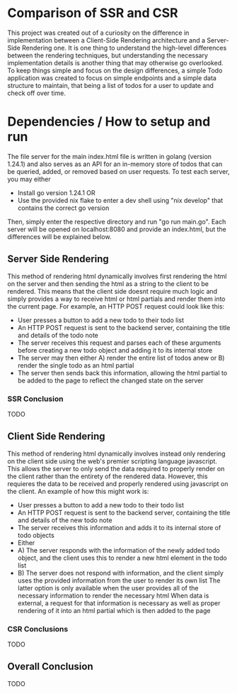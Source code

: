 # Comparison of SSR and CSR
This project was created out of a curiosity on the difference in implementation between a Client-Side Rendering architecture and a Server-Side Rendering one. 
It is one thing to understand the high-level differences between the rendering techniques, but understanding the necessary implementation details is another thing that may otherwise go overlooked.
To keep things simple and focus on the design differences, a simple Todo application was created to focus on simple endpoints and a simple data structure to maintain, that being a list of todos for a user to update and check off over time.
# Dependencies / How to setup and run
The file server for the main index.html file is written in golang (version 1.24.1) and also serves as an API for an in-memory store of todos that can be queried, added, or removed based on user requests.
To test each server, you may either
 - Install go version 1.24.1  OR
 - Use the provided nix flake to enter a dev shell using "nix develop" that contains the correct go version

Then, simply enter the respective directory and run "go run main.go".
Each server will be opened on localhost:8080 and provide an index.html, but the differences will be explained below.
## Server Side Rendering
This method of rendering html dynamically involves first rendering the html on the server and then sending the html as a string to the client to be rendered.
This means that the client side doesnt require much logic and simply provides a way to receive html or html partials and render them into the current page.
For example, an HTTP POST request could look like this:
 - User presses a button to add a new todo to their todo list
 - An HTTP POST request is sent to the backend server, containing the title and details of the todo note
 - The server receives this request and parses each of these arguments before creating a new todo object and adding it to its internal store
 - The server may then either A) render the entire list of todos anew or B) render the single todo as an html partial
 - The server then sends back this information, allowing the html partial to be added to the page to reflect the changed state on the server
### SSR Conclusion
TODO
## Client Side Rendering
This method of rendering html dynamically involves instead only rendering on the client side using the web's premier scripting language javascript.
This allows the server to only send the data required to properly render on the client rather than the entirety of the rendered data.
However, this requieres the data to be received and properly rendered using javascript on the client.
An example of how this might work is:
 - User presses a button to add a new todo to their todo list
 - An HTTP POST request is sent to the backend server, containing the title and details of the new todo note
 - The server receives this information and adds it to its internal store of todo objects
 - Either
  - A) The server responds with the information of the newly added todo object, and the client uses this to render a new html element in the todo list
  - B) The server does not respond with information, and the client simply uses the provided information from the user to render its own list
The latter option is only available when the user provides all of the necessary information to render the necessary html
When data is external, a request for that information is necessary as well as proper rendering of it into an html partial which is then added to the page
### CSR Conclusions
TODO
## Overall Conclusion
TODO
